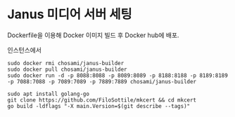 # Janus 미디어 서버 세팅

Dockerfile을 이용해 Docker 이미지 빌드 후 Docker hub에 배포.

인스턴스에서

```
sudo docker rmi chosami/janus-builder
sudo docker pull chosami/janus-builder
sudo docker run -d -p 8088:8088 -p 8089:8089 -p 8188:8188 -p 8189:8189 -p 7088:7088 -p 7089:7089 -p 7889:7889 chosami/janus-builder
```

```
sudo apt install golang-go
git clone https://github.com/FiloSottile/mkcert && cd mkcert
go build -ldflags "-X main.Version=$(git describe --tags)"
```
